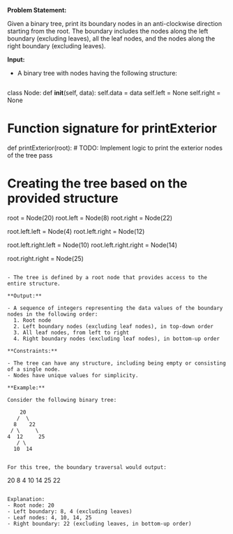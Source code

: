**Problem Statement:**

Given a binary tree, print its boundary nodes in an anti-clockwise direction starting from the root. The boundary includes the nodes along the left boundary (excluding leaves), all the leaf nodes, and the nodes along the right boundary (excluding leaves).

**Input:**

- A binary tree with nodes having the following structure:

  ```python
class Node:
    def __init__(self, data):
        self.data = data
        self.left = None
        self.right = None

# Function signature for printExterior
def printExterior(root):
    # TODO: Implement logic to print the exterior nodes of the tree
    pass

# Creating the tree based on the provided structure
root = Node(20)
root.left = Node(8)
root.right = Node(22)

root.left.left = Node(4)
root.left.right = Node(12)

root.left.right.left = Node(10)
root.left.right.right = Node(14)

root.right.right = Node(25)
```

- The tree is defined by a root node that provides access to the entire structure.

**Output:**

- A sequence of integers representing the data values of the boundary nodes in the following order:
  1. Root node
  2. Left boundary nodes (excluding leaf nodes), in top-down order
  3. All leaf nodes, from left to right
  4. Right boundary nodes (excluding leaf nodes), in bottom-up order

**Constraints:**

- The tree can have any structure, including being empty or consisting of a single node.
- Nodes have unique values for simplicity.

**Example:**

Consider the following binary tree:

```
        20
       /  \
      8    22
     / \     \
    4  12     25
       / \
      10  14
```

For this tree, the boundary traversal would output:

```
20 8 4 10 14 25 22
```

Explanation:
- Root node: 20
- Left boundary: 8, 4 (excluding leaves)
- Leaf nodes: 4, 10, 14, 25
- Right boundary: 22 (excluding leaves, in bottom-up order)
